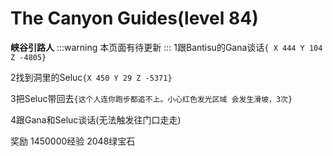 # The Canyon Guides(level 84)
**峡谷引路人**
:::warning
本页面有待更新
:::
1跟Bantisu的Gana谈话`{ X 444 Y 104 Z -4805}`

2找到洞里的Seluc`{X 450 Y 29 Z -5371}`

3把Seluc带回去`{这个人连你跑步都追不上。小心红色发光区域 会发生滑坡，3次}`

4跟Gana和Seluc谈话(无法触发往门口走走)

奖励
1450000经验
2048绿宝石